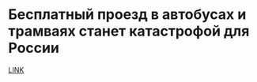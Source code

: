 # Бесплатный проезд в автобусах и трамваях станет катастрофой для России



[LINK](https://varlamov.ru/4034877.html)
